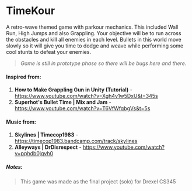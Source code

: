 # TimeKour
A retro-wave themed game with parkour mechanics. This included Wall Run, High Jumps and also Grappling. Your objective will be to run across the obstacles and kill all enemies in each level.  Bullets in this world move slowly so it will give you time to dodge and weave while performing some cool stunts to defeat your enemies. 



> *Game is still in prototype phase so there will be bugs here and there.* 



#### Inspired from:

1.  **How to Make Grappling Gun in Unity (Tutorial)** - https://www.youtube.com/watch?v=Xgh4v1w5DxU&t=345s
2. **Superhot's Bullet Time | Mix and Jam** - https://www.youtube.com/watch?v=T6VfWfqbgVs&t=5s



#### Music from:

1. **Skylines | Timecop1983** - https://timecop1983.bandcamp.com/track/skylines
2. **Alleyways | DrDisrespect** - https://www.youtube.com/watch?v=pphdb0jqvh0



##### Notes:

> This game was made as the final project (solo) for Drexel CS345